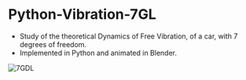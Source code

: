 # Python-Vibration-7GL

* Study of the theoretical Dynamics of Free Vibration, of a car, with 7 degrees of freedom.
* Implemented in Python and animated in Blender. 


![7GDL](https://user-images.githubusercontent.com/69171014/114113969-307e8580-98b6-11eb-9c4e-e34b4d41a674.png)


